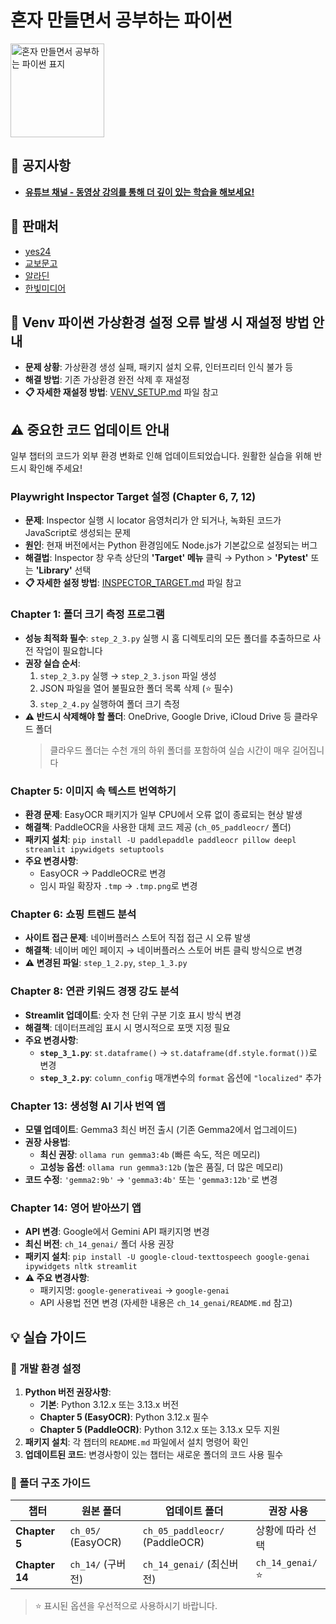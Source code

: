 # 혼자 만들면서 공부하는 파이썬

<img src="https://raw.githubusercontent.com/himoon/gopython/refs/heads/main/images/cover_1st.png" width="150" alt="혼자 만들면서 공부하는 파이썬 표지">

## 📢 공지사항

- [**유튜브 채널 - 동영상 강의를 통해 더 깊이 있는 학습을 해보세요!**](https://www.youtube.com/@moon-hyunil)

## 🚀 판매처

- [yes24](https://www.yes24.com/Product/Goods/142258696)
- [교보문고](https://product.kyobobook.co.kr/detail/S000215710144)
- [알라딘](http://aladin.kr/p/lzsPq)
- [한빛미디어](https://www.hanbit.co.kr/store/books/look.php?p_code=B5580711889)

## 🔧 Venv 파이썬 가상환경 설정 오류 발생 시 재설정 방법 안내

- **문제 상황**: 가상환경 생성 실패, 패키지 설치 오류, 인터프리터 인식 불가 등
- **해결 방법**: 기존 가상환경 완전 삭제 후 재설정
- **📋 자세한 재설정 방법**: [VENV_SETUP.md](VENV_SETUP.md) 파일 참고

## ⚠️ 중요한 코드 업데이트 안내

일부 챕터의 코드가 외부 환경 변화로 인해 업데이트되었습니다. 원활한 실습을 위해 반드시 확인해 주세요!

### Playwright Inspector Target 설정 (Chapter 6, 7, 12)
- **문제**: Inspector 실행 시 locator 음영처리가 안 되거나, 녹화된 코드가 JavaScript로 생성되는 문제
- **원인**: 현재 버전에서는 Python 환경임에도 Node.js가 기본값으로 설정되는 버그
- **해결법**: Inspector 창 우측 상단의 **'Target' 메뉴** 클릭 → Python > **'Pytest'** 또는 **'Library'** 선택
- **📋 자세한 설정 방법**: [INSPECTOR_TARGET.md](INSPECTOR_TARGET.md) 파일 참고

### Chapter 1: 폴더 크기 측정 프로그램
- **성능 최적화 필수**: `step_2_3.py` 실행 시 홈 디렉토리의 모든 폴더를 추출하므로 사전 작업이 필요합니다
- **권장 실습 순서**: 
  1. `step_2_3.py` 실행 → `step_2_3.json` 파일 생성
  2. JSON 파일을 열어 불필요한 폴더 목록 삭제 (⭐ 필수)
  3. `step_2_4.py` 실행하여 폴더 크기 측정
- **⚠️ 반드시 삭제해야 할 폴더**: OneDrive, Google Drive, iCloud Drive 등 클라우드 폴더
  > 클라우드 폴더는 수천 개의 하위 폴더를 포함하여 실습 시간이 매우 길어집니다

### Chapter 5: 이미지 속 텍스트 번역하기
- **환경 문제**: EasyOCR 패키지가 일부 CPU에서 오류 없이 종료되는 현상 발생
- **해결책**: PaddleOCR을 사용한 대체 코드 제공 (`ch_05_paddleocr/` 폴더)
- **패키지 설치**: `pip install -U paddlepaddle paddleocr pillow deepl streamlit ipywidgets setuptools`
- **주요 변경사항**:
  - EasyOCR → PaddleOCR로 변경
  - 임시 파일 확장자 `.tmp` → `.tmp.png`로 변경

### Chapter 6: 쇼핑 트렌드 분석  
- **사이트 접근 문제**: 네이버플러스 스토어 직접 접근 시 오류 발생
- **해결책**: 네이버 메인 페이지 → 네이버플러스 스토어 버튼 클릭 방식으로 변경
- **⚠️ 변경된 파일**: `step_1_2.py`, `step_1_3.py`

### Chapter 8: 연관 키워드 경쟁 강도 분석
- **Streamlit 업데이트**: 숫자 천 단위 구분 기호 표시 방식 변경
- **해결책**: 데이터프레임 표시 시 명시적으로 포맷 지정 필요
- **주요 변경사항**:
  - **`step_3_1.py`**: `st.dataframe()` → `st.dataframe(df.style.format())`로 변경
  - **`step_3_2.py`**: `column_config` 매개변수의 `format` 옵션에 `"localized"` 추가

### Chapter 13: 생성형 AI 기사 번역 앱
- **모델 업데이트**: Gemma3 최신 버전 출시 (기존 Gemma2에서 업그레이드)
- **권장 사용법**: 
  - **최신 권장**: `ollama run gemma3:4b` (빠른 속도, 적은 메모리)
  - **고성능 옵션**: `ollama run gemma3:12b` (높은 품질, 더 많은 메모리)
- **코드 수정**: `'gemma2:9b'` → `'gemma3:4b'` 또는 `'gemma3:12b'`로 변경

### Chapter 14: 영어 받아쓰기 앱
- **API 변경**: Google에서 Gemini API 패키지명 변경
- **최신 버전**: `ch_14_genai/` 폴더 사용 권장
- **패키지 설치**: `pip install -U google-cloud-texttospeech google-genai ipywidgets nltk streamlit`
- **⚠️ 주요 변경사항**:
  - 패키지명: `google-generativeai` → `google-genai`
  - API 사용법 전면 변경 (자세한 내용은 `ch_14_genai/README.md` 참고)

## 💡 실습 가이드

### 🔧 개발 환경 설정
1. **Python 버전 권장사항**:
   - **기본**: Python 3.12.x 또는 3.13.x 버전
   - **Chapter 5 (EasyOCR)**: Python 3.12.x 필수
   - **Chapter 5 (PaddleOCR)**: Python 3.12.x 또는 3.13.x 모두 지원
2. **패키지 설치**: 각 챕터의 `README.md` 파일에서 설치 명령어 확인
3. **업데이트된 코드**: 변경사항이 있는 챕터는 새로운 폴더의 코드 사용 필수

### 📂 폴더 구조 가이드

| 챕터 | 원본 폴더 | 업데이트 폴더 | 권장 사용 |
|------|-----------|---------------|-----------|
| **Chapter 5** | `ch_05/` (EasyOCR) | `ch_05_paddleocr/` (PaddleOCR) | 상황에 따라 선택 |
| **Chapter 14** | `ch_14/` (구버전) | `ch_14_genai/` (최신버전) | `ch_14_genai/` ⭐ |

> ⭐ 표시된 옵션을 우선적으로 사용하시기 바랍니다.
